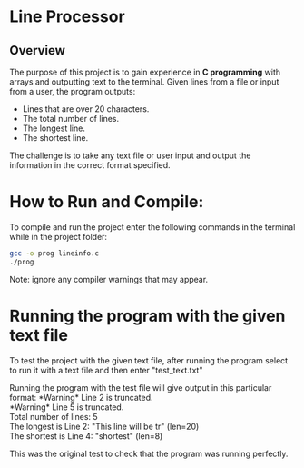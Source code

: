 # Line Processor

## Overview
The purpose of this project is to gain experience in **C programming** with arrays and outputting text to the terminal. Given lines from a file or input from a user, the program outputs:
- Lines that are over 20 characters.
- The total number of lines.
- The longest line.
- The shortest line.

The challenge is to take any text file or user input and output the information in the correct format specified.

# How to Run and Compile:
To compile and run the project enter the following commands in the terminal while in the project folder:

```bash
gcc -o prog lineinfo.c  
./prog
```
Note: ignore any compiler warnings that may appear.

# Running the program with the given text file

To test the project with the given text file, after running the program select to run it with a text file and then enter "test_text.txt"

Running the program with the test file will give output in this particular format:
\*Warning\* Line 2 is truncated.  
\*Warning\* Line 5 is truncated.  
Total number of lines: 5  
The longest is Line 2: "This line will be tr" (len=20)  
The shortest is Line 4: "shortest" (len=8)  

This was the original test to check that the program was running perfectly. 
